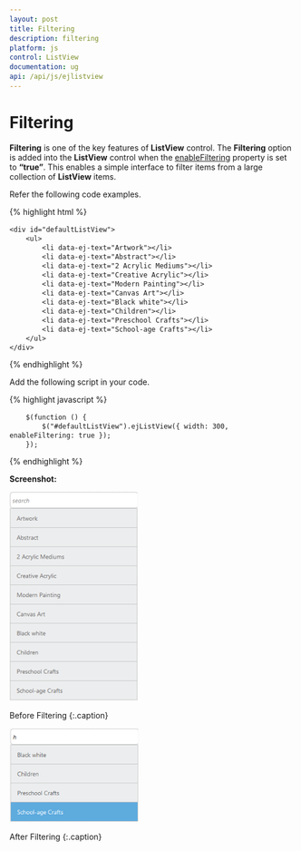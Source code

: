 ```yaml
---
layout: post
title: Filtering
description: filtering
platform: js
control: ListView
documentation: ug
api: /api/js/ejlistview
---
```


# Filtering

**Filtering** is one of the key features of **ListView** control. The **Filtering** option is added into the **ListView** control when the [enableFiltering](https://help.syncfusion.com/api/js/ejlistview#members:enablefiltering) property is set to **“true”**. This enables a simple interface to filter items from a large collection of **ListView** items.

Refer the following code examples.



{% highlight html %}



    <div id="defaultListView">
        <ul>
            <li data-ej-text="Artwork"></li>
            <li data-ej-text="Abstract"></li>
            <li data-ej-text="2 Acrylic Mediums"></li>
            <li data-ej-text="Creative Acrylic"></li>
            <li data-ej-text="Modern Painting"></li>
            <li data-ej-text="Canvas Art"></li>
            <li data-ej-text="Black white"></li>
            <li data-ej-text="Children"></li>
            <li data-ej-text="Preschool Crafts"></li>
            <li data-ej-text="School-age Crafts"></li>
        </ul>
    </div>
    
{% endhighlight %}

Add the following script in your code.
    
{% highlight javascript %}

        $(function () {
            $("#defaultListView").ejListView({ width: 300, enableFiltering: true });
        });


{% endhighlight %}



**Screenshot:**

![](/js/ListView/Filtering_images/Filtering_img1.png)

Before Filtering
{:.caption}



![](/js/ListView/Filtering_images/Filtering_img2.png)

After Filtering
{:.caption}

